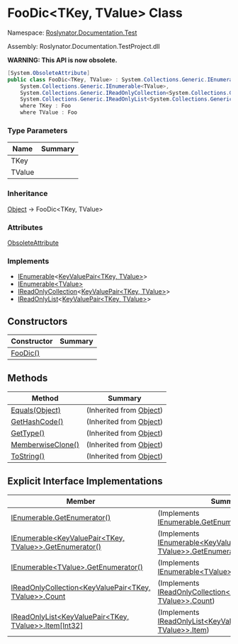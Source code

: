 # FooDic\<TKey, TValue> Class

Namespace: [Roslynator.Documentation.Test](../README.md)

Assembly: Roslynator\.Documentation\.TestProject\.dll

**WARNING: This API is now obsolete\.**


```csharp
[System.ObsoleteAttribute]
public class FooDic<TKey, TValue> : System.Collections.Generic.IEnumerable<System.Collections.Generic.KeyValuePair<TKey, TValue>>,
    System.Collections.Generic.IEnumerable<TValue>,
    System.Collections.Generic.IReadOnlyCollection<System.Collections.Generic.KeyValuePair<TKey, TValue>>,
    System.Collections.Generic.IReadOnlyList<System.Collections.Generic.KeyValuePair<TKey, TValue>>
    where TKey : Foo 
    where TValue : Foo
```

### Type Parameters

| Name | Summary |
| ---- | ------- |
| TKey | |
| TValue | |

### Inheritance

[Object](https://docs.microsoft.com/en-us/dotnet/api/system.object) &#x2192; FooDic\<TKey, TValue>

### Attributes

[ObsoleteAttribute](https://docs.microsoft.com/en-us/dotnet/api/system.obsoleteattribute)

### Implements

* [IEnumerable](https://docs.microsoft.com/en-us/dotnet/api/system.collections.generic.ienumerable-1)\<[KeyValuePair\<TKey, TValue>](https://docs.microsoft.com/en-us/dotnet/api/system.collections.generic.keyvaluepair-2)>
* [IEnumerable\<TValue>](https://docs.microsoft.com/en-us/dotnet/api/system.collections.generic.ienumerable-1)
* [IReadOnlyCollection](https://docs.microsoft.com/en-us/dotnet/api/system.collections.generic.ireadonlycollection-1)\<[KeyValuePair\<TKey, TValue>](https://docs.microsoft.com/en-us/dotnet/api/system.collections.generic.keyvaluepair-2)>
* [IReadOnlyList](https://docs.microsoft.com/en-us/dotnet/api/system.collections.generic.ireadonlylist-1)\<[KeyValuePair\<TKey, TValue>](https://docs.microsoft.com/en-us/dotnet/api/system.collections.generic.keyvaluepair-2)>

## Constructors

| Constructor | Summary |
| ----------- | ------- |
| [FooDic()](-ctor/README.md) | |

## Methods

| Method | Summary |
| ------ | ------- |
| [Equals(Object)](https://docs.microsoft.com/en-us/dotnet/api/system.object.equals) |  \(Inherited from [Object](https://docs.microsoft.com/en-us/dotnet/api/system.object)\) |
| [GetHashCode()](https://docs.microsoft.com/en-us/dotnet/api/system.object.gethashcode) |  \(Inherited from [Object](https://docs.microsoft.com/en-us/dotnet/api/system.object)\) |
| [GetType()](https://docs.microsoft.com/en-us/dotnet/api/system.object.gettype) |  \(Inherited from [Object](https://docs.microsoft.com/en-us/dotnet/api/system.object)\) |
| [MemberwiseClone()](https://docs.microsoft.com/en-us/dotnet/api/system.object.memberwiseclone) |  \(Inherited from [Object](https://docs.microsoft.com/en-us/dotnet/api/system.object)\) |
| [ToString()](https://docs.microsoft.com/en-us/dotnet/api/system.object.tostring) |  \(Inherited from [Object](https://docs.microsoft.com/en-us/dotnet/api/system.object)\) |

## Explicit Interface Implementations

| Member | Summary |
| ------ | ------- |
| [IEnumerable.GetEnumerator()](System-Collections-IEnumerable-GetEnumerator/README.md) |  \(Implements [IEnumerable.GetEnumerator](https://docs.microsoft.com/en-us/dotnet/api/system.collections.ienumerable.getenumerator)\) |
| [IEnumerable\<KeyValuePair\<TKey, TValue>>.GetEnumerator()](System-Collections-Generic-IEnumerable-System-Collections-Generic-KeyValuePair-TKey-TValue---GetEnumerator/README.md) |  \(Implements [IEnumerable\<KeyValuePair\<TKey, TValue>>.GetEnumerator](https://docs.microsoft.com/en-us/dotnet/api/system.collections.generic.ienumerable-1.getenumerator)\) |
| [IEnumerable\<TValue>.GetEnumerator()](System-Collections-Generic-IEnumerable-TValue--GetEnumerator/README.md) |  \(Implements [IEnumerable\<TValue>.GetEnumerator](https://docs.microsoft.com/en-us/dotnet/api/system.collections.generic.ienumerable-1.getenumerator)\) |
| [IReadOnlyCollection\<KeyValuePair\<TKey, TValue>>.Count](System-Collections-Generic-IReadOnlyCollection-System-Collections-Generic-KeyValuePair-TKey-TValue---Count/README.md) |  \(Implements [IReadOnlyCollection\<KeyValuePair\<TKey, TValue>>.Count](https://docs.microsoft.com/en-us/dotnet/api/system.collections.generic.ireadonlycollection-1.count)\) |
| [IReadOnlyList\<KeyValuePair\<TKey, TValue>>.Item\[Int32\]](System-Collections-Generic-IReadOnlyList-System-Collections-Generic-KeyValuePair-TKey-TValue---Item/README.md) |  \(Implements [IReadOnlyList\<KeyValuePair\<TKey, TValue>>.Item](https://docs.microsoft.com/en-us/dotnet/api/system.collections.generic.ireadonlylist-1.item)\) |

